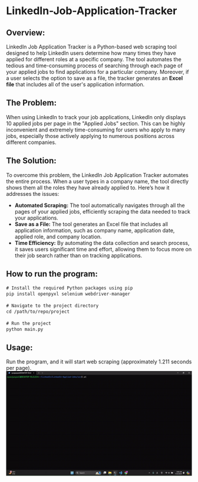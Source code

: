 # LinkedIn-Job-Application-Tracker

## Overview:
LinkedIn Job Application Tracker is a Python-based web scraping tool designed to help LinkedIn users determine how many times they have applied for different roles at a specific company. The tool automates the tedious and time-consuming process of searching through each page of your applied jobs to find applications for a particular company. Moreover, if a user selects the option to save as a file, the tracker generates an **Excel file** that includes all of the user's application information.

## The Problem:
When using LinkedIn to track your job applications, LinkedIn only displays 10 applied jobs per page in the "Applied Jobs" section. This can be highly inconvenient and extremely time-consuming for users who apply to many jobs, especially those actively applying to numerous positions across different companies.

## The Solution:
To overcome this problem, the LinkedIn Job Application Tracker automates the entire process. When a user types in a company name, the tool directly shows them all the roles they have already applied to. Here’s how it addresses the issues:
- **Automated Scraping:** The tool automatically navigates through all the pages of your applied jobs, efficiently scraping the data needed to track your applications.
- **Save as a File:** The tool generates an Excel file that includes all application information, such as company name, application date, applied role, and company location.
- **Time Efficiency:** By automating the data collection and search process, it saves users significant time and effort, allowing them to focus more on their job search rather than on tracking applications.

## How to run the program:
```
# Install the required Python packages using pip
pip install openpyxl selenium webdriver-manager

# Navigate to the project directory 
cd /path/to/repo/project

# Run the project
python main.py
```

## Usage:
Run the program, and it will start web scraping (approximately 1.211 seconds per page).<br>
![](image/example1.gif)
